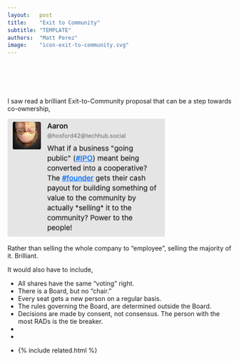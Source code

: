```yaml
---
layout:   post
title:    "Exit to Community"
subtitle: "TEMPLATE"
authors:  "Matt Perez"
image:    "icon-exit-to-community.svg"
---
```


<div style="display:none;">
 <p>I saw read a brilliant Exit-to-Community proposal that can be a step towards co-ownership.</p>
</div>

<h1>&nbsp;</h1>
 <p>I saw read  a brilliant Exit-to-Community proposal that can be a step towards co-ownership,</p>
 <div class="_center">
  <img
   src="/assets/img/pic-exit-to-community.svg"
   width="70%"
   alt="">
 </div>
 <p>Rather than selling the whole company to &ldquo;employee&rdquo;, selling the majority of it. Brilliant.</p>
 <p>It would also have to include,</p>
  <ul>
   <li>All shares have the same &ldquo;voting&rdquo; right.</li>
   <li>There is a Board, but no &ldquo;chair.&rdquo;</li>
   <li>Every seat gets a new person on a regular basis.</li>
   <li>The rules governing the Board, are determined outside the Board.</li>
   <li>Decisions are made by consent, not consensus. The person with the most RADs is the tie breaker.</li>
   <li></li>
   <li></li>
   <li>

{% include related.html %}
